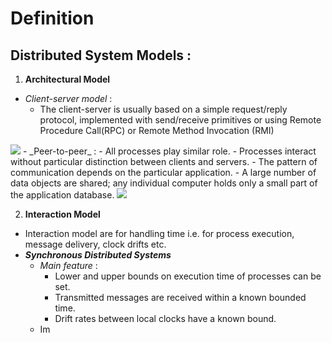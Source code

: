 # Definition
## Distributed System Models :
1. **Architectural Model**
- _Client-server model_ : 
	- The client-server is usually based on a simple request/reply protocol, implemented with send/receive primitives or using Remote Procedure Call(RPC) or Remote Method Invocation (RMI)
<img src= "https://i.imgur.com/GYRg4d5.png" >
- _Peer-to-peer_ :
	- All processes play similar role.
	- Processes interact without particular distinction between clients and servers.
	- The pattern of communication depends on the particular application.
	- A large number of data objects are shared; any individual computer holds only a small part of the application database.

<img src="https://i.imgur.com/jgu31t5.png" />

2. **Interaction Model**
- Interaction model are for handling time i.e. for process execution, message delivery, clock drifts etc.
- _**Synchronous Distributed Systems**_
	- _Main feature_ :
		- Lower and upper bounds on execution time of processes can be set.
		- Transmitted messages are received within a known bounded time.
		- Drift rates between local clocks have a known bound.
	- Im
<!--stackedit_data:
eyJoaXN0b3J5IjpbLTE4NjY0NTYyMTcsMTQyMDUzMzkzMSwxMj
M3MjMyOTkyXX0=
-->